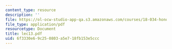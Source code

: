 ```yaml
---
content_type: resource
description: ''
file: https://ol-ocw-studio-app-qa.s3.amazonaws.com/courses/18-034-honors-differential-equations-spring-2004/6f3330e69c250803a5e718fb153e5ccc_lec13.pdf
file_type: application/pdf
resourcetype: Document
title: lec13.pdf
uid: 6f3330e6-9c25-0803-a5e7-18fb153e5ccc
---
```

